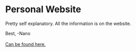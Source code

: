 # Personal Website

Pretty self explanatory. All the information is on the website.

Best,
-Nano <br><br>
[Can be found here.](https://nanoticity.github.io/personal_website/)